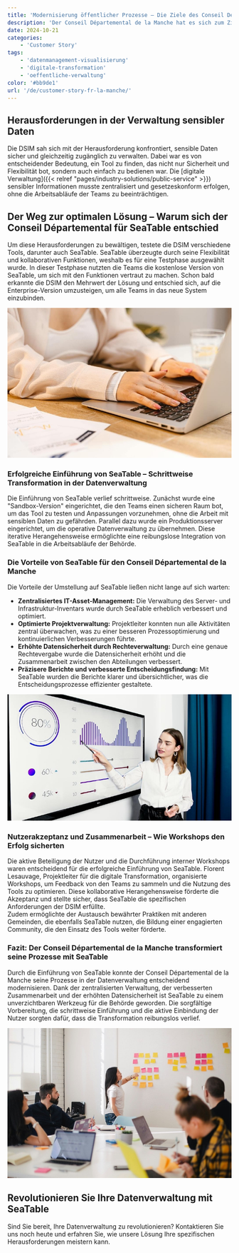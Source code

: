 ```yaml
---
title: 'Modernisierung öffentlicher Prozesse – Die Ziele des Conseil Départemental de la Manche'
description: 'Der Conseil Départemental de la Manche hat es sich zum Ziel gesetzt, die Verwaltung und Modernisierung der Datenprozesse seiner Behörde zu optimieren. Um den wachsenden Anforderungen gerecht zu werden, arbeitete die Direktion für Informationssysteme und Modernisierung (DSIM) daran, effizientere Lösungen für die Datenverwaltung zu finden. Excel-Tabellen waren bisher ein zentrales Werkzeug, doch die zunehmenden Einschränkungen in der Zentralisierung und der Verwaltung von Zugriffsrechten machten eine neue Lösung notwendig.'
date: 2024-10-21
categories:
    - 'Customer Story'
tags:
    - 'datenmanagement-visualisierung'
    - 'digitale-transformation'
    - 'oeffentliche-verwaltung'
color: '#bb9de1'
url: '/de/customer-story-fr-la-manche/'
---
```


## Herausforderungen in der Verwaltung sensibler Daten

Die DSIM sah sich mit der Herausforderung konfrontiert, sensible Daten sicher und gleichzeitig zugänglich zu verwalten. Dabei war es von entscheidender Bedeutung, ein Tool zu finden, das nicht nur Sicherheit und Flexibilität bot, sondern auch einfach zu bedienen war. Die [digitale Verwaltung]({{< relref "pages/industry-solutions/public-service" >}}) sensibler Informationen musste zentralisiert und gesetzeskonform erfolgen, ohne die Arbeitsabläufe der Teams zu beeinträchtigen.

## Der Weg zur optimalen Lösung – Warum sich der Conseil Départemental für SeaTable entschied

Um diese Herausforderungen zu bewältigen, testete die DSIM verschiedene Tools, darunter auch SeaTable. SeaTable überzeugte durch seine Flexibilität und kollaborativen Funktionen, weshalb es für eine Testphase ausgewählt wurde. In dieser Testphase nutzten die Teams die kostenlose Version von SeaTable, um sich mit den Funktionen vertraut zu machen. Schon bald erkannte die DSIM den Mehrwert der Lösung und entschied sich, auf die Enterprise-Version umzusteigen, um alle Teams in das neue System einzubinden.

![](pexels-anthonyshkraba-production-8374293.jpg)

### Erfolgreiche Einführung von SeaTable – Schrittweise Transformation in der Datenverwaltung

Die Einführung von SeaTable verlief schrittweise. Zunächst wurde eine "Sandbox-Version" eingerichtet, die den Teams einen sicheren Raum bot, um das Tool zu testen und Anpassungen vorzunehmen, ohne die Arbeit mit sensiblen Daten zu gefährden. Parallel dazu wurde ein Produktionsserver eingerichtet, um die operative Datenverwaltung zu übernehmen. Diese iterative Herangehensweise ermöglichte eine reibungslose Integration von SeaTable in die Arbeitsabläufe der Behörde.

### Die Vorteile von SeaTable für den Conseil Départemental de la Manche

Die Vorteile der Umstellung auf SeaTable ließen nicht lange auf sich warten:

- **Zentralisiertes IT-Asset-Management:** Die Verwaltung des Server- und Infrastruktur-Inventars wurde durch SeaTable erheblich verbessert und optimiert.
- **Optimierte Projektverwaltung:** Projektleiter konnten nun alle Aktivitäten zentral überwachen, was zu einer besseren Prozessoptimierung und kontinuierlichen Verbesserungen führte.
- **Erhöhte Datensicherheit durch Rechteverwaltung:** Durch eine genaue Rechtevergabe wurde die Datensicherheit erhöht und die Zusammenarbeit zwischen den Abteilungen verbessert.
- **Präzisere Berichte und verbesserte Entscheidungsfindung:** Mit SeaTable wurden die Berichte klarer und übersichtlicher, was die Entscheidungsprozesse effizienter gestaltete.

![](pexels-artempodrez-5716042.jpg)

### Nutzerakzeptanz und Zusammenarbeit – Wie Workshops den Erfolg sicherten

Die aktive Beteiligung der Nutzer und die Durchführung interner Workshops waren entscheidend für die erfolgreiche Einführung von SeaTable. Florent Lesauvage, Projektleiter für die digitale Transformation, organisierte Workshops, um Feedback von den Teams zu sammeln und die Nutzung des Tools zu optimieren. Diese kollaborative Herangehensweise förderte die Akzeptanz und stellte sicher, dass SeaTable die spezifischen Anforderungen der DSIM erfüllte.  
Zudem ermöglichte der Austausch bewährter Praktiken mit anderen Gemeinden, die ebenfalls SeaTable nutzen, die Bildung einer engagierten Community, die den Einsatz des Tools weiter förderte.

### Fazit: Der Conseil Départemental de la Manche transformiert seine Prozesse mit SeaTable

Durch die Einführung von SeaTable konnte der Conseil Départemental de la Manche seine Prozesse in der Datenverwaltung entscheidend modernisieren. Dank der zentralisierten Verwaltung, der verbesserten Zusammenarbeit und der erhöhten Datensicherheit ist SeaTable zu einem unverzichtbaren Werkzeug für die Behörde geworden. Die sorgfältige Vorbereitung, die schrittweise Einführung und die aktive Einbindung der Nutzer sorgten dafür, dass die Transformation reibungslos verlief.

![](jason-goodman-Oalh2MojUuk-unsplash.jpg)

## Revolutionieren Sie Ihre Datenverwaltung mit SeaTable

Sind Sie bereit, Ihre Datenverwaltung zu revolutionieren? Kontaktieren Sie uns noch heute und erfahren Sie, wie unsere Lösung Ihre spezifischen Herausforderungen meistern kann.
